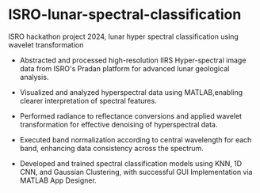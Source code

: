 # ISRO-lunar-spectral-classification

ISRO hackathon project 2024, lunar hyper spectral classification using wavelet transformation

 - Abstracted and processed high-resolution IIRS Hyper-spectral image data from ISRO's Pradan platform for advanced lunar geological
 analysis.

 - Visualized and analyzed hyperspectral data using MATLAB,enabling clearer interpretation of spectral features.
 
 - Performed radiance to reflectance conversions and applied wavelet transformation for effective denoising of hyperspectral data.

 - Executed band normalization according to central wavelength for each band, enhancing data consistency across the spectrum.

 - Developed and trained spectral classification models using KNN, 1D CNN, and Gaussian Clustering, with successful GUI Implementation via MATLAB App Designer.
